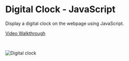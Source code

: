 Digital Clock - JavaScript
================

Display a digital clock on the webpage using JavaScript.

[Video Walkthrough](https://northwestern.hosted.panopto.com/Panopto/Pages/Viewer.aspx?id=e2dfacfb-36ac-422a-9d59-aae60061dde7)

<br>

![Digital
clock](https://github.com/papagorgio23/Northwestern/blob/master/440%20-%20Application%20Engineering/Digital%20Clock/Digital%20Clock.png?raw=true)
